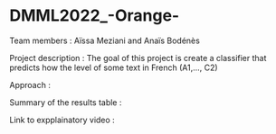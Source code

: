 # DMML2022_-Orange-

Team members : Aïssa Meziani and Anaïs Bodénès

Project description : The goal of this project is create a classifier that predicts how the level of some text in French (A1,..., C2)

Approach :

Summary of the results table :

Link to expplainatory video :
